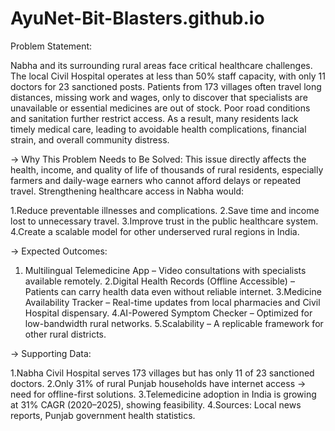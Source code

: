 # AyuNet-Bit-Blasters.github.io
Problem Statement:

Nabha and its surrounding rural areas face critical healthcare challenges. The local Civil Hospital operates at less than 50% staff capacity, with only 11 doctors for 23 sanctioned posts. Patients from 173 villages often travel long distances, missing work and wages, only to discover that specialists are unavailable or essential medicines are out of stock. Poor road conditions and sanitation further restrict access. As a result, many residents lack timely medical care, leading to avoidable health complications, financial strain, and overall community distress.

-> Why This Problem Needs to Be Solved:
This issue directly affects the health, income, and quality of life of thousands of rural residents, especially farmers and daily-wage earners who cannot afford delays or repeated travel. Strengthening healthcare access in Nabha would:

1.Reduce preventable illnesses and complications.
2.Save time and income lost to unnecessary travel.
3.Improve trust in the public healthcare system.
4.Create a scalable model for other underserved rural regions in India.

-> Expected Outcomes:
1. Multilingual Telemedicine App – Video consultations with specialists available remotely.
2.Digital Health Records (Offline Accessible) – Patients can carry health data even without reliable internet.
3.Medicine Availability Tracker – Real-time updates from local pharmacies and Civil Hospital dispensary.
4.AI-Powered Symptom Checker – Optimized for low-bandwidth rural networks.
5.Scalability – A replicable framework for other rural districts.

-> Supporting Data:

1.Nabha Civil Hospital serves 173 villages but has only 11 of 23 sanctioned doctors.
2.Only 31% of rural Punjab households have internet access → need for offline-first solutions.
3.Telemedicine adoption in India is growing at 31% CAGR (2020–2025), showing feasibility.
4.Sources: Local news reports, Punjab government health statistics.
